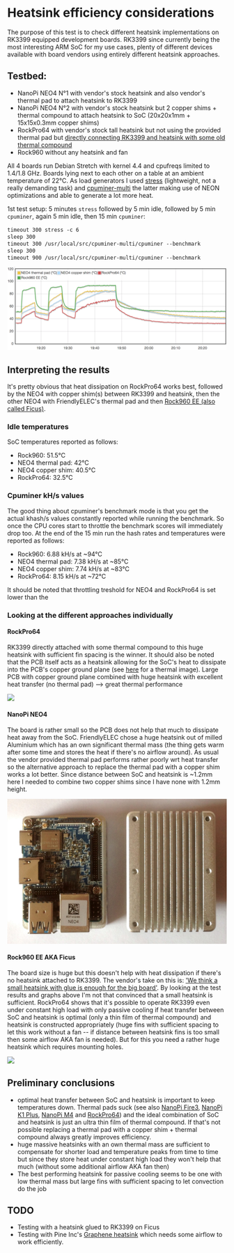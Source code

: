 # Heatsink efficiency considerations

The purpose of this test is to check different heatsink implementations on RK3399 equipped development boards. RK3399 since currently being the most interesting ARM SoC for my use cases, plenty of different devices available with board vendors using entirely different heatsink approaches.

## Testbed:

* NanoPi NEO4 N°1 with vendor's stock heatsink and also vendor's thermal pad to attach heatsink to RK3399
* NanoPi NEO4 N°2 with vendor's stock heatsink but 2 copper shims + thermal compound to attach heatsink to SoC (20x20x1mm + 15x15x0.3mm copper shims)
* RockPro64 with vendor's stock tall heatsink but not using the provided thermal pad but [directly connecting RK3399 and heatsink with some old thermal compound](https://forum.armbian.com/topic/7310-rockpro64/?do=findComment&comment=61811)
* Rock960 without any heatsink and fan

All 4 boards run Debian Stretch with kernel 4.4 and cpufreqs limited to 1.4/1.8 GHz. Boards lying next to each other on a table at an ambient temperature of 22°C. As load generators I used [stress](http://people.seas.harvard.edu/~apw/stress/) (lightweight, not a really demanding task) and [cpuminer-multi](https://github.com/tkinjo1985/cpuminer-multi.git) the latter making use of NEON optimizations and able to generate a lot more heat.

1st test setup: 5 minutes `stress` followed by 5 min idle, followed by 5 min `cpuminer`, again 5 min idle, then 15 min `cpuminer`:

    timeout 300 stress -c 6
    sleep 300
    timeout 300 /usr/local/src/cpuminer-multi/cpuminer --benchmark
    sleep 300
    timeout 900 /usr/local/src/cpuminer-multi/cpuminer --benchmark

![](../media/heatsink_tempgraph1.png)

## Interpreting the results

It's pretty obvious that heat dissipation on RockPro64 works best, followed by the NEO4 with copper shim(s) between RK3399 and heatsink, then the other NEO4 with FriendlyELEC's thermal pad and then [Rock960 EE (also called Ficus)](https://forum.armbian.com/topic/8329-quick-review-of-rock960-enterprise-edition-aka-ficus/).

### Idle temperatures

SoC temperatures reported as follows:

* Rock960: 51.5°C
* NEO4 thermal pad: 42°C
* NEO4 copper shim: 40.5°C
* RockPro64: 32.5°C

### Cpuminer kH/s values

The good thing about cpuminer's benchmark mode is that you get the actual khash/s values constantly reported while running the benchmark. So once the CPU cores start to throttle the benchmark scores will immediately drop too. At the end of the 15 min run the hash rates and temperatures were reported as follows:

* Rock960: 6.88 kH/s at ~94°C
* NEO4 thermal pad: 7.38 kH/s at ~85°C
* NEO4 copper shim: 7.74 kH/s at ~83°C
* RockPro64: 8.15 kH/s at ~72°C

It should be noted that throttling treshold for NEO4 and RockPro64 is set lower than the 

### Looking at the different approaches individually

#### RockPro64

RK3399 directly attached with some thermal compound to this huge heatsink with sufficient fin spacing is the winner. It should also be noted that the PCB itself acts as a heatsink allowing for the SoC's heat to dissipate into the PCB's copper ground plane (see [here](https://forum.armbian.com/topic/7310-rockpro64/?do=findComment&comment=60708) for a thermal image). Large PCB with copper ground plane combined with huge heatsink with excellent heat transfer (no thermal pad) --> great thermal performance

![](http://kaiser-edv.de/tmp/aumASK/RockPro64_without_WiFi.jpg)

#### NanoPi NEO4

The board is rather small so the PCB does not help that much to dissipate heat away from the SoC. FriendlyELEC chose a huge heatsink out of milled Aluminium which has an own significant thermal mass (the thing gets warm after some time and stores the heat if there's no airflow around). As usual the vendor provided thermal pad performs rather poorly wrt heat transfer so the alternative approach to replace the thermal pad with a copper shim works a lot better. Since distance between SoC and heatsink is ~1.2mm here I needed to combine two copper shims since I have none with 1.2mm height.

![](../media/IMG_8103.JPG)

#### Rock960 EE AKA Ficus

The board size is huge but this doesn't help with heat dissipation if there's no heatsink attached to RK3399. The vendor's take on this is: ['We think a small heatsink with glue is enough for the big board'](https://forum.armbian.com/topic/8329-quick-review-of-rock960-enterprise-edition-aka-ficus/?do=findComment&comment=63613). By looking at the test results and graphs above I'm not that convinced that a small heatsink is sufficient. RockPro64 shows that it's possible to operate RK3399 even under constant high load with only passive cooling if heat transfer between SoC and heatsink is optimal (only a thin film of thermal compound) and heatsink is constructed appropriately (huge fins with sufficient spacing to let this work without a fan -- if distance between heatsink fins is too small then some airflow AKA fan is needed). But for this you need a rather huge heatsink which requires mounting holes.

![](http://kaiser-edv.de/tmp/zSeDwt/Ficus_2.jpg)

## Preliminary conclusions

* optimal heat transfer between SoC and heatsink is important to keep temperatures down. Thermal pads suck (see also [NanoPi Fire3](https://forum.armbian.com/topic/7260-quick-review-of-nanopi-fire3/?do=findComment&comment=61661), [NanoPi K1 Plus](https://forum.armbian.com/topic/8125-quick-review-of-nanopi-k1-plus/?do=findComment&comment=61417), [NanoPi M4](https://forum.armbian.com/topic/8097-nanopi-m4-performance-and-consumption-review/?tab=comments#comment-61786) and [RockPro64](https://forum.armbian.com/topic/7310-rockpro64/?do=findComment&comment=61811)) and the ideal combination of SoC and heatsink is just an ultra thin film of thermal compound. If that's not possible replacing a thermal pad with a copper shim + thermal compound always greatly improves efficiency.
* huge massive heatsinks with an own thermal mass are sufficient to compensate for shorter load and temperature peaks from time to time but since they store heat under constant high load they won't help that much (without some additional airflow AKA fan then)
* The best performing heatsink for passive cooling seems to be one with low thermal mass but large fins with sufficient spacing to let convection do the job

## TODO

* Testing with a heatsink glued to RK3399 on Ficus
* Testing with Pine Inc's [Graphene heatsink](https://forum.armbian.com/topic/7310-rockpro64/?do=findComment&comment=60708) which needs some airflow to work efficiently.